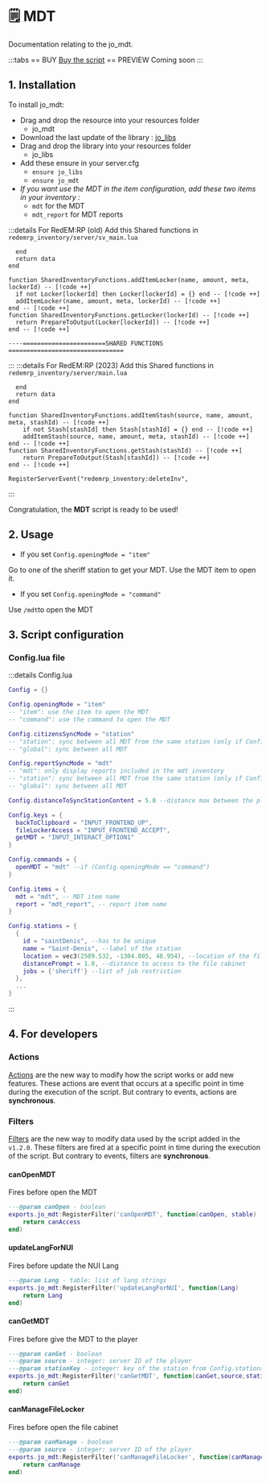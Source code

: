 # 🗒 MDT
Documentation relating to the jo_mdt.

:::tabs
== BUY
[Buy the script](https://shop.jumpon-studios.com/redm/sheriff-mdt)
== PREVIEW
Coming soon
:::

## 1. Installation
To install jo_mdt:
- Drag and drop the resource into your resources folder
  - jo_mdt
- Download the last update of the library : [jo_libs](https://github.com/Jump-On-Studios/RedM-jo_libs/releases)
- Drag and drop the library into your resources folder
  - jo_libs
- Add these ensure in your server.cfg
  - `ensure jo_libs`
  - `ensure jo_mdt`
- *If you want use the MDT in the item configuration, add these two items in your inventory :*
  - `mdt` for the MDT
  - `mdt_report` for MDT reports

:::details For RedEM:RP (old)
Add this Shared functions in `redemrp_inventory/server/sv_main.lua`
```lua:line-numbers=902
  end
  return data
end

function SharedInventoryFunctions.addItemLocker(name, amount, meta, lockerId) -- [!code ++]
  if not Locker[lockerId] then Locker[lockerId] = {} end -- [!code ++]
  addItemLocker(name, amount, meta, lockerId) -- [!code ++]
end -- [!code ++]
function SharedInventoryFunctions.getLocker(lockerId) -- [!code ++]
  return PrepareToOutput(Locker[lockerId]) -- [!code ++]
end -- [!code ++]

----=======================SHARED FUNCTIONS  ================================
```
:::
:::details For RedEM:RP (2023)
Add this Shared functions in `redemrp_inventory/server/main.lua`
```lua:line-numbers=1558
  end
  return data
end

function SharedInventoryFunctions.addItemStash(source, name, amount, meta, stashId) -- [!code ++]
    if not Stash[stashId] then Stash[stashId] = {} end -- [!code ++]
    addItemStash(source, name, amount, meta, stashId) -- [!code ++]
end -- [!code ++]
function SharedInventoryFunctions.getStash(stashId) -- [!code ++]
    return PrepareToOutput(Stash[stashId]) -- [!code ++]
end -- [!code ++]

RegisterServerEvent("redemrp_inventory:deleteInv",
```
:::

Congratulation, the **MDT** script is ready to be used!

## 2. Usage
- If you set `Config.openingMode = "item"`

Go to one of the sheriff station to get your MDT. Use the MDT item to open it. 

- If you set `Config.openingMode = "command"`

Use `/mdt`to open the MDT

## 3. Script configuration
### Config.lua file

:::details Config.lua
```lua
Config = {}

Config.openingMode = "item"
-- "item": use the item to open the MDT
-- "command": use the command to open the MDT

Config.citizensSyncMode = "station"
-- "station": sync between all MDT from the same station (only if Config.openingMode = "item")
-- "global": sync between all MDT

Config.reportSyncMode = "mdt"
-- "mdt": only display reports included in the mdt inventory
-- "station": sync between all MDT from the same station (only if Config.openingMode = "item")
-- "global": sync between all MDT

Config.distanceToSyncStationContent = 5.0 --distance max between the player and station to sync his content

Config.keys = {
  backToClipboard = "INPUT_FRONTEND_UP",
  fileLockerAccess = "INPUT_FRONTEND_ACCEPT",
  getMDT = "INPUT_INTERACT_OPTION1"
}

Config.commands = {
  openMDT = "mdt" --if (Config.openingMode == "command")
}

Config.items = {
  mdt = "mdt", -- MDT item name
  report = "mdt_report", -- report item name
}

Config.stations = {
  {
    id = "saintDenis", --has to be unique
    name = "Saint-Denis", --label of the station
    location = vec3(2509.532, -1304.805, 48.954), --location of the file cabinet
    distancePrompt = 1.0, --distance to access to the file cabinet
    jobs = {'sheriff'} --list of job restriction
  },
  ...
}
```
:::
## 4. For developers

### Actions

[Actions](/DeveloperResources/actions) are the new way to modify how the script works or add new features. These actions are event that occurs at a specific point in time during the execution of the script. But contrary to events, actions are **synchronous**. 

### Filters

[Filters](/DeveloperResources/filters) are the new way to modify data used by the script added in the `v1.2.0`. These filters are fired at a specific point in time during the execution of the script. But contrary to events, filters are **synchronous**. 

#### <Badge type="client" text="Client" /> canOpenMDT
Fires before open the MDT
```lua
---@param canOpen - boolean
exports.jo_mdt:RegisterFilter('canOpenMDT', function(canOpen, stable)
	return canAccess
end)
```
#### <Badge type="client" text="Client" /> updateLangForNUI
Fires before update the NUI Lang
```lua
---@param Lang - table: list of lang strings
exports.jo_mdt:RegisterFilter('updateLangForNUI', function(Lang)
	return Lang
end)
```
#### <Badge type="server" text="Server" /> canGetMDT
Fires before give the MDT to the player
```lua
---@param canGet - boolean
---@param source - integer: server ID of the player
---@param stationKey - integer: key of the station from Config.stations
exports.jo_mdt:RegisterFilter('canGetMDT', function(canGet,source,stationKey)
	return canGet
end)
```
#### <Badge type="server" text="Server" /> canManageFileLocker
Fires before open the file cabinet
```lua
---@param canManage - boolean
---@param source - integer: server ID of the player
exports.jo_mdt:RegisterFilter('canManageFileLocker', function(canManage,source)
	return canManage
end)
```
